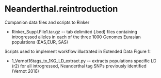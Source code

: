 # Neanderthal.reintroduction
Companion data files and scripts to Rinker 

* Rinker_Suppl.File1.tar.gz -- tab delimited (.bed) files containing introgressed alleles in each of the three 1000 Genomes Eurasian populations (EAS,EUR, SAS)

Scripts used to implement workflow illustrated in Extended Data Figure 1:
* 1_Vernot16tags_to_1KG_LD_extract.py -- extracts populations specific LD (r2) for all introgressed, Neanderthal tag SNPs previously identified (Vernot 2016)
